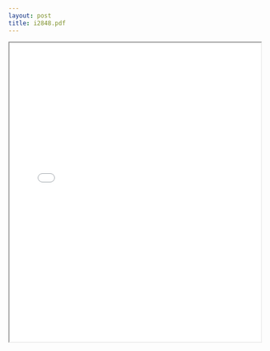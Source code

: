 ```yaml
---
layout: post
title: i2848.pdf
---
```


<div class="pdf-container">
<iframe src="/ea/assets/pdfs/i2848.pdf" height="600" width="100%" allowFullScreen="true"></iframe>
</div>

